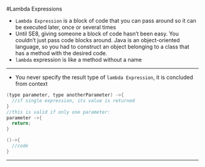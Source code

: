 #Lambda Expressions
* `Lambda Expression` is a block of code that you can pass around so it can be executed later, once or several times
* Until SE8, giving someone a block of code hasn’t been easy. You couldn’t
just pass code blocks around. Java is an object-oriented language, so you had to construct an object belonging to a class that has a method with the desired code.
* `lambda` expression is like a method without a name

----
* You never specify the result type of `lambda Expression`, it is concluded from context
```Java
(type parameter, type anotherParameter) ->{
  //if single expression, its value is returned
}
//this is valid if only one parameter:
parameter ->{
  return;
}

()->{
  //code
}
```

----
